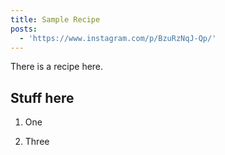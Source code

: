 ```yaml
---
title: Sample Recipe
posts:
  - 'https://www.instagram.com/p/BzuRzNqJ-Qp/'
---
```


There is a recipe here.

## Stuff here

1. One

2. Three
